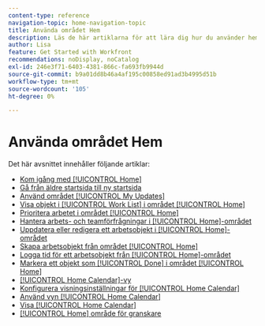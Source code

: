 ```yaml
---
content-type: reference
navigation-topic: home-navigation-topic
title: Använda området Hem
description: Läs de här artiklarna för att lära dig hur du använder hemområdet i Adobe Workfront.
author: Lisa
feature: Get Started with Workfront
recommendations: noDisplay, noCatalog
exl-id: 246e3f71-6403-4381-866c-fa693fb9944d
source-git-commit: b9a01dd8b46a4af195c00858ed91ad3b4995d51b
workflow-type: tm+mt
source-wordcount: '105'
ht-degree: 0%

---
```


# Använda området Hem

Det här avsnittet innehåller följande artiklar:

* [Kom igång med [!UICONTROL Home]](../../../workfront-basics/using-home/using-the-home-area/get-started-with-home.md)
* [Gå från äldre startsida till ny startsida](/help/quicksilver/workfront-basics/using-home/new-home/move-to-new-home.md)
* [Använd området [!UICONTROL My Updates]](../../../workfront-basics/using-home/using-the-home-area/my-updates-area.md)
* [Visa objekt i [!UICONTROL Work List] i området [!UICONTROL Home]](../../../workfront-basics/using-home/using-the-home-area/display-items-in-home-work-list.md)
* [Prioritera arbetet i området [!UICONTROL Home]](../../../workfront-basics/using-home/using-the-home-area/prioritize-work-in-home.md)
* [Hantera arbets- och teamförfrågningar i [!UICONTROL Home]-området](../../../workfront-basics/using-home/using-the-home-area/manage-work-and-team-requests-home.md)
* [Uppdatera eller redigera ett arbetsobjekt i [!UICONTROL Home]-området](../../../workfront-basics/using-home/using-the-home-area/update-and-edit-work-item-home.md)
* [Skapa arbetsobjekt från området [!UICONTROL Home]](../../../workfront-basics/using-home/using-the-home-area/create-work-items-in-home.md)
* [Logga tid för ett arbetsobjekt från [!UICONTROL Home]-området](../../../workfront-basics/using-home/using-the-home-area/log-time-on-work-item-in-home.md)
* [Markera ett objekt som [!UICONTROL Done] i området [!UICONTROL Home]](../../../workfront-basics/using-home/using-the-home-area/mark-item-done-in-home.md)
* [[!UICONTROL Home Calendar]-vy](../../../workfront-basics/using-home/using-the-home-area/home-calendar-view.md)
* [Konfigurera visningsinställningar för [!UICONTROL Home Calendar]](../../../workfront-basics/using-home/using-the-home-area/configure-home-calendar-view.md)
* [Använd vyn [!UICONTROL Home Calendar]](../../../workfront-basics/using-home/using-the-home-area/use-home-calendar-view.md)
* [Visa [!UICONTROL Home Calendar]](../../../workfront-basics/using-home/using-the-home-area/view-home-calendar.md)
* [[!UICONTROL Home] område för granskare](../../../workfront-basics/using-home/using-the-home-area/home-for-reviewers.md)
